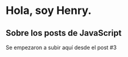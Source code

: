 # Hola, soy Henry.

## Sobre los posts de JavaScript

Se empezaron a subir aquí desde el post #3

[]()
